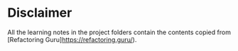 # Disclaimer
All the learning notes in the project folders contain the contents copied from [Refactoring Guru]https://refactoring.guru/).